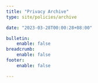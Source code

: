 ```yaml
---
title: "Privacy Archive"
type: site/policies/archive

date: "2023-03-28T00:00:28+08:00"

bulletin:
    enable: false
breadcrumb:
    enable: false
footer:
    enable: false

---
```

